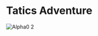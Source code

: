 # Tatics Adventure
 
![Alpha0 2](https://github.com/HongDaHyun/Tactics-Adventure/assets/101586627/d3f67c1e-7fe4-4b07-b8c7-62a67f699348)
